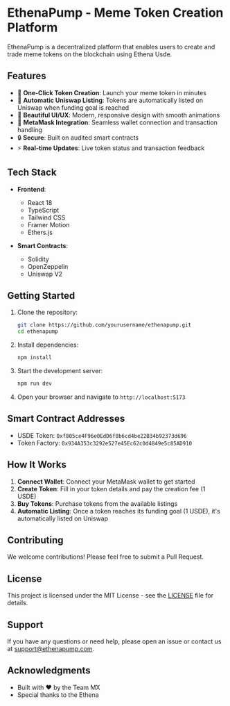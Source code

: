 # EthenaPump - Meme Token Creation Platform

EthenaPump is a decentralized platform that enables users to create and trade meme tokens on the blockchain using Ethena Usde.

## Features

- 🚀 **One-Click Token Creation**: Launch your meme token in minutes
- 💎 **Automatic Uniswap Listing**: Tokens are automatically listed on Uniswap when funding goal is reached
- 🎨 **Beautiful UI/UX**: Modern, responsive design with smooth animations
- 🦊 **MetaMask Integration**: Seamless wallet connection and transaction handling
- 🔒 **Secure**: Built on audited smart contracts
- ⚡ **Real-time Updates**: Live token status and transaction feedback

## Tech Stack

- **Frontend**:

  - React 18
  - TypeScript
  - Tailwind CSS
  - Framer Motion
  - Ethers.js

- **Smart Contracts**:
  - Solidity
  - OpenZeppelin
  - Uniswap V2

## Getting Started

1. Clone the repository:

   ```bash
   git clone https://github.com/yourusername/ethenapump.git
   cd ethenapump
   ```

2. Install dependencies:

   ```bash
   npm install
   ```

3. Start the development server:

   ```bash
   npm run dev
   ```

4. Open your browser and navigate to `http://localhost:5173`

## Smart Contract Addresses

- USDE Token: `0xf805ce4F96e0EdD6f0b6cd4be22B34b92373d696`
- Token Factory: `0x934A353c3292e527e45Ec62c0d4849e5c85AD910`

## How It Works

1. **Connect Wallet**: Connect your MetaMask wallet to get started
2. **Create Token**: Fill in your token details and pay the creation fee (1 USDE)
3. **Buy Tokens**: Purchase tokens from the available listings
4. **Automatic Listing**: Once a token reaches its funding goal (1 USDE), it's automatically listed on Uniswap

## Contributing

We welcome contributions! Please feel free to submit a Pull Request.

## License

This project is licensed under the MIT License - see the [LICENSE](LICENSE) file for details.

## Support

If you have any questions or need help, please open an issue or contact us at support@ethenapump.com.

## Acknowledgments

- Built with ❤️ by the Team MX
- Special thanks to the Ethena

